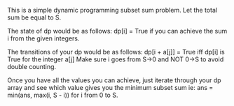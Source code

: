 This is a simple dynamic programming subset sum problem.
Let the total sum be equal to S.

The state of dp would be as follows:
dp[i] = True if you can achieve the sum i from the given integers.

The transitions of your dp would be as follows:
dp[i + a[j]] = True iff dp[i] is True for the integer a[j]
Make sure i goes from S->0 and NOT 0->S to avoid double counting.

Once you have all the values you can achieve, just iterate through your dp array and see which value gives you the minimum subset sum ie:
ans = min(ans, max(i, S - i)) for i from 0 to S.
